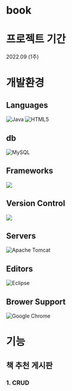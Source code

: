 # book

# 프로젝트 기간 
  2022.09 (1주)

# 개발환경

## Languages
![Java](https://img.shields.io/badge/java-%23ED8B00.svg?style=for-the-badge&logo=java&logoColor=white) ![HTML5](https://img.shields.io/badge/html5-%23E34F26.svg?style=for-the-badge&logo=html5&logoColor=white)

## db
![MySQL](https://img.shields.io/badge/mysql-%2300f.svg?style=for-the-badge&logo=mysql&logoColor=white)

## Frameworks
<img src="https://img.shields.io/badge/bootstrap-7952B3?style=for-the-badge&logo=bootstrap&logoColor=white"> 

## Version Control
<img src="https://img.shields.io/badge/github-181717?style=for-the-badge&logo=github&logoColor=white">

##  Servers
![Apache Tomcat](https://img.shields.io/badge/apache%20tomcat-%23F8DC75.svg?style=for-the-badge&logo=apache-tomcat&logoColor=black)

## Editors
![Eclipse](https://img.shields.io/badge/Eclipse-FE7A16.svg?style=for-the-badge&logo=Eclipse&logoColor=white)

## Brower Support
![Google Chrome](https://img.shields.io/badge/Google%20Chrome-4285F4?style=for-the-badge&logo=GoogleChrome&logoColor=white)


# 기능
## 책 추천 게시판
### 1. CRUD



